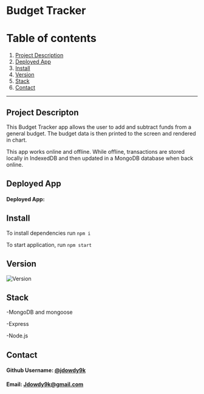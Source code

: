 # Budget Tracker

# Table of contents
1. [Project Description](#descriptionLink)
2. [Deployed App](#deployedLink)
3. [Install](#installLink)
4. [Version](#versionLink)
5. [Stack](#dependenciesLink)
6. [Contact](#contactLink)


----

## Project Descripton <a name="descriptionLink"></a>
This Budget Tracker app allows the user to add and subtract funds from a general budget. The budget data is then printed to the screen and rendered in chart. 

This app works online and offline. While offline, transactions are stored locally in IndexedDB and then updated in a MongoDB database when back online. 

## Deployed App <a name="installLink"></a>
#### Deployed App:  []()


## Install <a name="installLink"></a>
To install dependencies run ```npm i```

To start application, run ```npm start```


## Version <a name="versionLink"></a>
![Version](https://img.shields.io/badge/Version-1.0-f39f37)

## Stack  <a name="dependenciesLink"></a>

-MongoDB and mongoose

-Express

-Node.js

## Contact

#### Github Username: [@jdowdy9k](https://www.github.com/jdowdy9k)
#### Email: Jdowdy9k@gmail.com